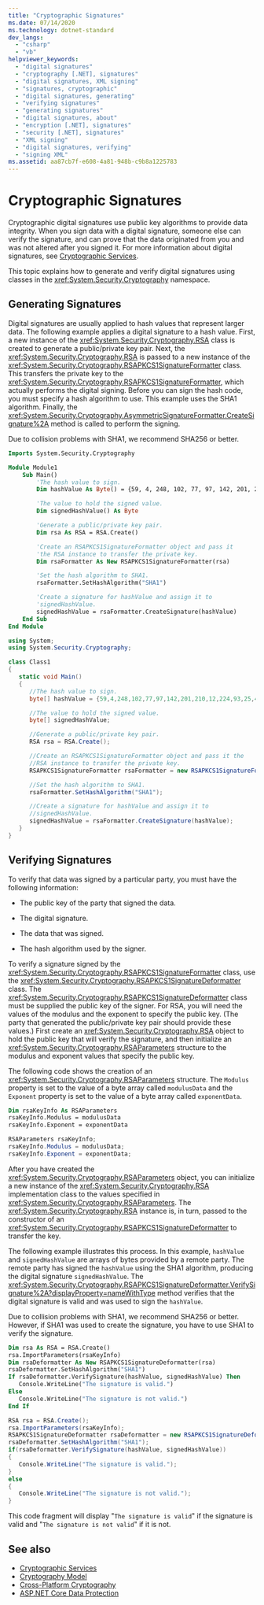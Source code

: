 ```yaml
---
title: "Cryptographic Signatures"
ms.date: 07/14/2020
ms.technology: dotnet-standard
dev_langs:
  - "csharp"
  - "vb"
helpviewer_keywords:
  - "digital signatures"
  - "cryptography [.NET], signatures"
  - "digital signatures, XML signing"
  - "signatures, cryptographic"
  - "digital signatures, generating"
  - "verifying signatures"
  - "generating signatures"
  - "digital signatures, about"
  - "encryption [.NET], signatures"
  - "security [.NET], signatures"
  - "XML signing"
  - "digital signatures, verifying"
  - "signing XML"
ms.assetid: aa87cb7f-e608-4a81-948b-c9b8a1225783
---
```


# Cryptographic Signatures

Cryptographic digital signatures use public key algorithms to provide data integrity. When you sign data with a digital signature, someone else can verify the signature, and can prove that the data originated from you and was not altered after you signed it. For more information about digital signatures, see [Cryptographic Services](cryptographic-services.md).

This topic explains how to generate and verify digital signatures using classes in the <xref:System.Security.Cryptography> namespace.

## Generating Signatures

Digital signatures are usually applied to hash values that represent larger data. The following example applies a digital signature to a hash value. First, a new instance of the <xref:System.Security.Cryptography.RSA> class is created to generate a public/private key pair. Next, the <xref:System.Security.Cryptography.RSA> is passed to a new instance of the <xref:System.Security.Cryptography.RSAPKCS1SignatureFormatter> class. This transfers the private key to the <xref:System.Security.Cryptography.RSAPKCS1SignatureFormatter>, which actually performs the digital signing. Before you can sign the hash code, you must specify a hash algorithm to use. This example uses the SHA1 algorithm. Finally, the <xref:System.Security.Cryptography.AsymmetricSignatureFormatter.CreateSignature%2A> method is called to perform the signing.

Due to collision problems with SHA1, we recommend SHA256 or better.

```vb
Imports System.Security.Cryptography

Module Module1
    Sub Main()
        'The hash value to sign.
        Dim hashValue As Byte() = {59, 4, 248, 102, 77, 97, 142, 201, 210, 12, 224, 93, 25, 41, 100, 197, 213, 134, 130, 135}

        'The value to hold the signed value.
        Dim signedHashValue() As Byte

        'Generate a public/private key pair.
        Dim rsa As RSA = RSA.Create()

        'Create an RSAPKCS1SignatureFormatter object and pass it
        'the RSA instance to transfer the private key.
        Dim rsaFormatter As New RSAPKCS1SignatureFormatter(rsa)

        'Set the hash algorithm to SHA1.
        rsaFormatter.SetHashAlgorithm("SHA1")

        'Create a signature for hashValue and assign it to
        'signedHashValue.
        signedHashValue = rsaFormatter.CreateSignature(hashValue)
    End Sub
End Module
```

```csharp
using System;
using System.Security.Cryptography;

class Class1
{
   static void Main()
   {
      //The hash value to sign.
      byte[] hashValue = {59,4,248,102,77,97,142,201,210,12,224,93,25,41,100,197,213,134,130,135};

      //The value to hold the signed value.
      byte[] signedHashValue;

      //Generate a public/private key pair.
      RSA rsa = RSA.Create();

      //Create an RSAPKCS1SignatureFormatter object and pass it the
      //RSA instance to transfer the private key.
      RSAPKCS1SignatureFormatter rsaFormatter = new RSAPKCS1SignatureFormatter(rsa);

      //Set the hash algorithm to SHA1.
      rsaFormatter.SetHashAlgorithm("SHA1");

      //Create a signature for hashValue and assign it to
      //signedHashValue.
      signedHashValue = rsaFormatter.CreateSignature(hashValue);
   }
}
```

## Verifying Signatures

To verify that data was signed by a particular party, you must have the following information:

- The public key of the party that signed the data.

- The digital signature.

- The data that was signed.

- The hash algorithm used by the signer.

To verify a signature signed by the <xref:System.Security.Cryptography.RSAPKCS1SignatureFormatter> class, use the <xref:System.Security.Cryptography.RSAPKCS1SignatureDeformatter> class. The <xref:System.Security.Cryptography.RSAPKCS1SignatureDeformatter> class must be supplied the public key of the signer. For RSA, you will need the values of the modulus and the exponent to specify the public key. (The party that generated the public/private key pair should provide these values.) First create an <xref:System.Security.Cryptography.RSA> object to hold the public key that will verify the signature, and then initialize an <xref:System.Security.Cryptography.RSAParameters> structure to the modulus and exponent values that specify the public key.

The following code shows the creation of an <xref:System.Security.Cryptography.RSAParameters> structure. The `Modulus` property is set to the value of a byte array called `modulusData` and the `Exponent` property is set to the value of a byte array called `exponentData`.

```vb
Dim rsaKeyInfo As RSAParameters
rsaKeyInfo.Modulus = modulusData
rsaKeyInfo.Exponent = exponentData
```

```csharp
RSAParameters rsaKeyInfo;
rsaKeyInfo.Modulus = modulusData;
rsaKeyInfo.Exponent = exponentData;
```

After you have created the <xref:System.Security.Cryptography.RSAParameters> object, you can initialize a new instance of the <xref:System.Security.Cryptography.RSA> implementation class to the values specified in <xref:System.Security.Cryptography.RSAParameters>. The <xref:System.Security.Cryptography.RSA> instance is, in turn, passed to the constructor of an <xref:System.Security.Cryptography.RSAPKCS1SignatureDeformatter> to transfer the key.

The following example illustrates this process. In this example, `hashValue` and `signedHashValue` are arrays of bytes provided by a remote party. The remote party has signed the `hashValue` using the SHA1 algorithm, producing the digital signature `signedHashValue`. The <xref:System.Security.Cryptography.RSAPKCS1SignatureDeformatter.VerifySignature%2A?displayProperty=nameWithType> method verifies that the digital signature is valid and was used to sign the `hashValue`.

Due to collision problems with SHA1, we recommend SHA256 or better.  However, if SHA1 was used to create the signature, you have to use SHA1 to verify the signature.

```vb
Dim rsa As RSA = RSA.Create()
rsa.ImportParameters(rsaKeyInfo)
Dim rsaDeformatter As New RSAPKCS1SignatureDeformatter(rsa)
rsaDeformatter.SetHashAlgorithm("SHA1")
If rsaDeformatter.VerifySignature(hashValue, signedHashValue) Then
   Console.WriteLine("The signature is valid.")
Else
   Console.WriteLine("The signature is not valid.")
End If
```

```csharp
RSA rsa = RSA.Create();
rsa.ImportParameters(rsaKeyInfo);
RSAPKCS1SignatureDeformatter rsaDeformatter = new RSAPKCS1SignatureDeformatter(rsa);
rsaDeformatter.SetHashAlgorithm("SHA1");
if(rsaDeformatter.VerifySignature(hashValue, signedHashValue))
{
   Console.WriteLine("The signature is valid.");
}
else
{
   Console.WriteLine("The signature is not valid.");
}
```

This code fragment will display "`The signature is valid`" if the signature is valid and "`The signature is not valid`" if it is not.

## See also

- [Cryptographic Services](cryptographic-services.md)
- [Cryptography Model](cryptography-model.md)
- [Cross-Platform Cryptography](cross-platform-cryptography.md)
- [ASP.NET Core Data Protection](/aspnet/core/security/data-protection/introduction)
